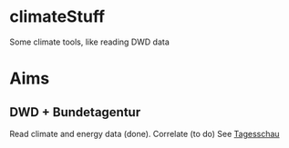 # climateStuff
Some climate tools, like reading DWD data

# Aims
## DWD + Bundetagentur
Read climate and energy data (done). Correlate (to do)
See [Tagesschau](https://www.tagesschau.de/wirtschaft/verbraucher/bundesnetzagentur-anstieg-gasverbrauch-101.html)

